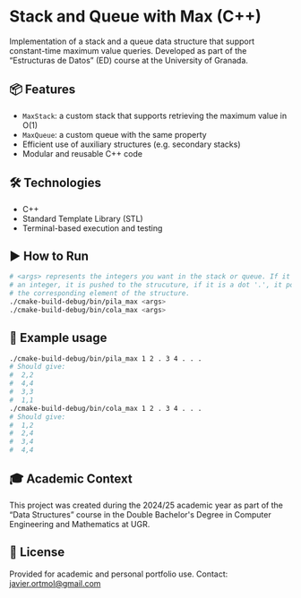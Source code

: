 # Stack and Queue with Max (C++)

Implementation of a stack and a queue data structure that support constant-time maximum value queries. Developed as part of the “Estructuras de Datos” (ED) course at the University of Granada.

## 📦 Features

- `MaxStack`: a custom stack that supports retrieving the maximum value in O(1)
- `MaxQueue`: a custom queue with the same property
- Efficient use of auxiliary structures (e.g. secondary stacks)
- Modular and reusable C++ code

## 🛠️ Technologies
- C++
- Standard Template Library (STL)
- Terminal-based execution and testing

## ▶️ How to Run
  ```bash
# <args> represents the integers you want in the stack or queue. If it is
# an integer, it is pushed to the strucuture, if it is a dot '.', it pops
# the corresponding element of the structure.
  ./cmake-build-debug/bin/pila_max <args>
  ./cmake-build-debug/bin/cola_max <args>
  ```

## 🧪 Example usage
  ```bash
  ./cmake-build-debug/bin/pila_max 1 2 . 3 4 . . .
  # Should give:
  #  2,2
  #  4,4
  #  3,3
  #  1,1
  ./cmake-build-debug/bin/cola_max 1 2 . 3 4 . . .
  # Should give:
  #  1,2
  #  2,4
  #  3,4
  #  4,4
```

## 🎓 Academic Context
This project was created during the 2024/25 academic year as part of the “Data Structures” course in the Double Bachelor's Degree in Computer Engineering and Mathematics at UGR.

## 📜 License
Provided for academic and personal portfolio use.
Contact: javier.ortmol@gmail.com
